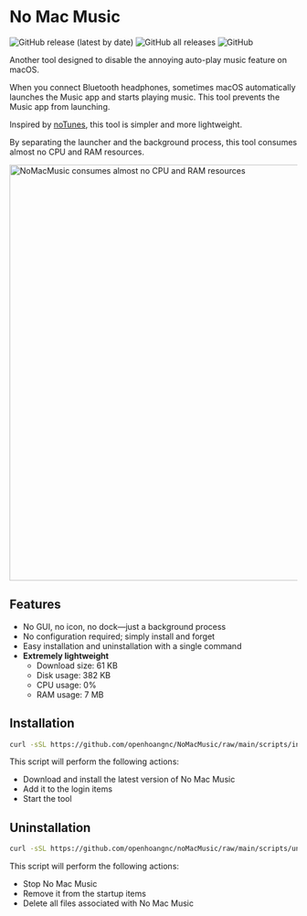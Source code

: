 # No Mac Music

![GitHub release (latest by date)](https://img.shields.io/github/v/release/openhoangnc/NoMacMusic?style=for-the-badge)
![GitHub all releases](https://img.shields.io/github/downloads/openhoangnc/NoMacMusic/total?style=for-the-badge)
![GitHub](https://img.shields.io/github/license/openhoangnc/NoMacMusic?style=for-the-badge)

Another tool designed to disable the annoying auto-play music feature on macOS.

When you connect Bluetooth headphones, sometimes macOS automatically launches the Music app and starts playing music. This tool prevents the Music app from launching.

Inspired by [noTunes](https://github.com/tombonez/noTunes), this tool is simpler and more lightweight.

By separating the launcher and the background process, this tool consumes almost no CPU and RAM resources.

<img width="728" alt="NoMacMusic consumes almost no CPU and RAM resources" src="https://github.com/openhoangnc/NoMacMusic/assets/20717116/5f5f8138-ffc6-4cb2-a80c-61c489b4b99f">

## Features

- No GUI, no icon, no dock—just a background process
- No configuration required; simply install and forget
- Easy installation and uninstallation with a single command
- **Extremely lightweight**
  - Download size: 61 KB
  - Disk usage: 382 KB
  - CPU usage: 0%
  - RAM usage: 7 MB

## Installation

```sh
curl -sSL https://github.com/openhoangnc/NoMacMusic/raw/main/scripts/install.sh | sh
```

This script will perform the following actions:

- Download and install the latest version of No Mac Music
- Add it to the login items
- Start the tool

## Uninstallation

```sh
curl -sSL https://github.com/openhoangnc/noMacMusic/raw/main/scripts/uninstall.sh | sh
```

This script will perform the following actions:

- Stop No Mac Music
- Remove it from the startup items
- Delete all files associated with No Mac Music
